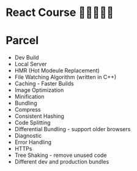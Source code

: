 # React Course 🤖🤖🤖🤖🤖

# Parcel
 - Dev Build
 - Local Server
 - HMR (Hot Modeule Replacement)
 - File Watching Algorithm (written in C++)
 - Caching - Faster Builds 
 - Image Optimization
 - Minification
 - Bundling
 - Compress
 - Consistent Hashing
 - Code Splitting
 - Differential Bundling - support older browsers
 - Diagnostic
 - Error Handling
 - HTTPs
 - Tree Shaking - remove unused code
 - Different dev and production bundles